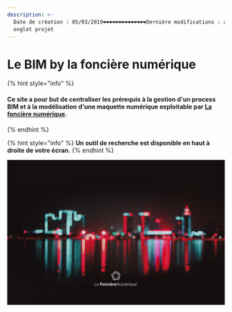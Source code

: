 ```yaml
---
description: >-
  Date de création : 05/03/2019❤❤❤❤❤❤❤❤❤❤❤❤❤❤Dernière modifications : ajout
  onglet projet
---
```


# Le BIM by la foncière numérique

{% hint style="info" %}
#### Ce site a pour but de centraliser les prérequis à la gestion d'un process BIM et à la modélisation d'une maquette numérique exploitable par [La foncière numérique](http://www.lafoncierenumerique.com/).
{% endhint %}

{% hint style="info" %}
**Un outil de recherche est disponible en haut à droite de votre écran.**
{% endhint %}

![](.gitbook/assets/fond-ecran-lfnum-skyline-night-color-b.jpg)

